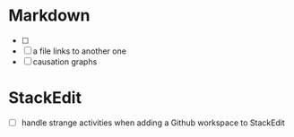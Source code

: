 # Markdown

- [ ] 
- [ ] a file links to another one
- [ ] causation graphs

# StackEdit

- [ ] handle strange activities when adding a Github workspace to StackEdit 

<!--stackedit_data:
eyJoaXN0b3J5IjpbMTA2NDE2NDM4NSwtMjA1NjM5MzYwNl19
-->